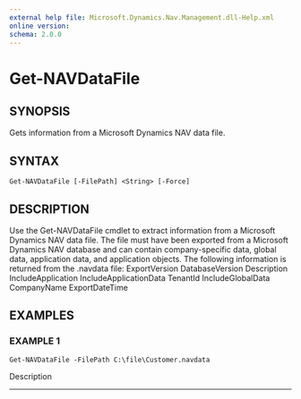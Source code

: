 ```yaml
---
external help file: Microsoft.Dynamics.Nav.Management.dll-Help.xml
online version: 
schema: 2.0.0
---
```


# Get-NAVDataFile

## SYNOPSIS
Gets information from a Microsoft Dynamics NAV data file.

## SYNTAX

```
Get-NAVDataFile [-FilePath] <String> [-Force]
```

## DESCRIPTION
Use the Get-NAVDataFile cmdlet to extract information from a Microsoft Dynamics NAV data file.
The file must have been exported from a Microsoft Dynamics NAV database and can contain company-specific data, global data, application data, and application objects.
The following information is returned from the .navdata file:
ExportVersion
DatabaseVersion
Description
IncludeApplication
IncludeApplicationData
TenantId
IncludeGlobalData
CompanyName
ExportDateTime

## EXAMPLES

### EXAMPLE 1
```
Get-NAVDataFile -FilePath C:\file\Customer.navdata
```

Description

-----------

This example extracts information from the specified file to show an overview of what is in the file (*.navdata).
The extracted information includes a list of the companies and specifies if global data, application data, or application objects are included.
If a description was added to the file when the data was exported, this description is also shown.

## PARAMETERS

### -FilePath
Specifies the path and name of the file that you want to import data from.
The file must be a .navdata file type that has been exported from Microsoft Dynamics NAV.

```yaml
Type: String
Parameter Sets: (All)
Aliases: FileName

Required: True
Position: 1
Default value: None
Accept pipeline input: True (ByPropertyName, ByValue)
Accept wildcard characters: False
```

### -Force
Forces the command to run without asking for user confirmation.

```yaml
Type: SwitchParameter
Parameter Sets: (All)
Aliases: 

Required: False
Position: Named
Default value: None
Accept pipeline input: False
Accept wildcard characters: False
```

## INPUTS

## OUTPUTS

## NOTES
## RELATED LINKS

